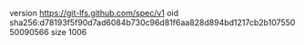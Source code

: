 version https://git-lfs.github.com/spec/v1
oid sha256:d78193f5f90d7ad6084b730c96d81f6aa828d894bd1217cb2b10755050090566
size 1006
